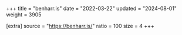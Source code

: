 +++
title = "benharr.is"
date = "2022-03-22"
updated = "2024-08-01"
weight = 3905

[extra]
source = "https://benharr.is/"
ratio = 100
size = 4
+++
